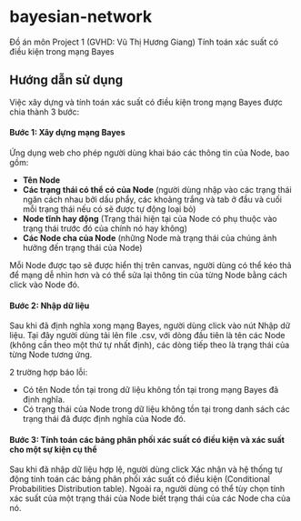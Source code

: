 # bayesian-network
Đồ án môn Project 1 (GVHD: Vũ Thị Hương Giang)
Tính toán xác suất có điều kiện trong mạng Bayes

Hướng dẫn sử dụng
-----------------

Việc xây dựng và tính toán xác suất có điều kiện trong mạng Bayes được chia thành 3 bước:

#### Bước 1: Xây dựng mạng Bayes

Ứng dụng web cho phép người dùng khai báo các thông tin của Node, bao gồm:

*   **Tên Node**
*   **Các trạng thái có thể có của Node** (người dùng nhập vào các trạng thái ngăn cách nhau bởi dấu phẩy, các khoảng trắng và tab ở đầu và cuối mỗi trạng thái nếu có sẽ được tự động loại bỏ)
*   **Node tĩnh hay động** (Trạng thái hiện tại của Node có phụ thuộc vào trạng thái trước đó của chính nó hay không)
*   **Các Node cha của Node** (những Node mà trạng thái của chúng ảnh hưởng đến trạng thái của Node)

Mỗi Node được tạo sẽ được hiển thị trên canvas, người dùng có thể kéo thả để mạng dễ nhìn hơn và có thể sửa lại thông tin của từng Node bằng cách click vào Node đó.

#### Bước 2: Nhập dữ liệu

Sau khi đã định nghĩa xong mạng Bayes, người dùng click vào nút Nhập dữ liệu. Tại đây người dùng tải lên file .csv, với dòng đầu tiên là tên các Node (không cần theo một thứ tự nhất định), các dòng tiếp theo là trạng thái của từng Node tương ứng.

2 trường hợp báo lỗi:

*   Có tên Node tồn tại trong dữ liệu không tồn tại trong mạng Bayes đã định nghĩa.
*   Có trạng thái của Node trong dữ liệu không tồn tại trong danh sách các trạng thái đã được định nghĩa của Node đó.

#### Bước 3: Tính toán các bảng phân phối xác suất có điều kiện và xác suất cho một sự kiện cụ thể

Sau khi đã nhập dữ liệu hợp lệ, người dùng click Xác nhận và hệ thống tự động tính toán các bảng phân phối xác suất có điều kiện (Conditional Probabilities Distribution table). Ngoài ra, người dùng có thể tùy chọn tính xác suất của một trạng thái của Node biết trạng thái của các Node cha của nó.